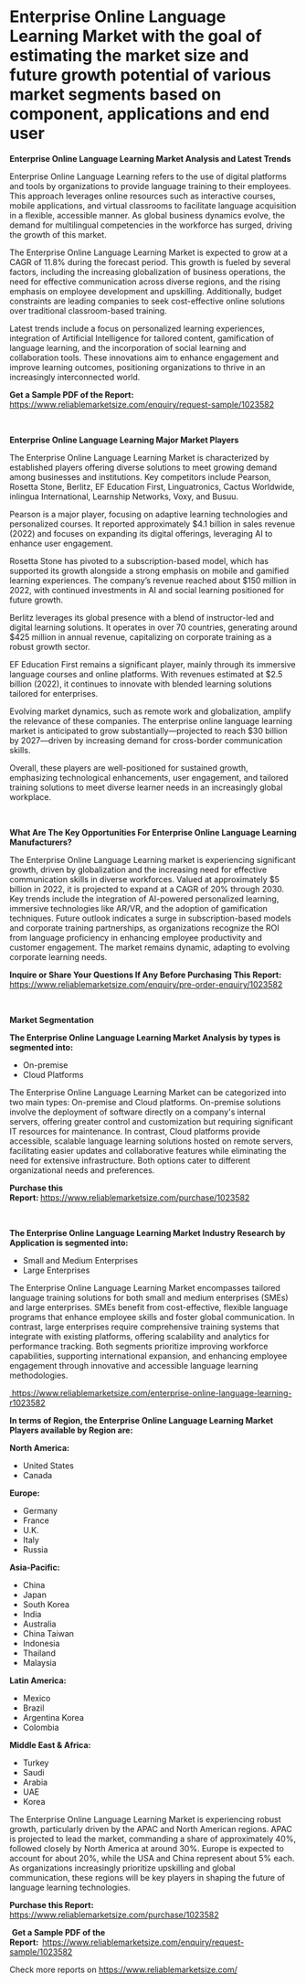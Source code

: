 <p><h1>Enterprise Online Language Learning Market with the goal of estimating the market size and future growth potential of various market segments based on component, applications and end user</h1></p><p><strong>Enterprise Online Language Learning Market Analysis and Latest Trends</strong></p>
<p><p>Enterprise Online Language Learning refers to the use of digital platforms and tools by organizations to provide language training to their employees. This approach leverages online resources such as interactive courses, mobile applications, and virtual classrooms to facilitate language acquisition in a flexible, accessible manner. As global business dynamics evolve, the demand for multilingual competencies in the workforce has surged, driving the growth of this market.</p><p>The Enterprise Online Language Learning Market is expected to grow at a CAGR of 11.8% during the forecast period. This growth is fueled by several factors, including the increasing globalization of business operations, the need for effective communication across diverse regions, and the rising emphasis on employee development and upskilling. Additionally, budget constraints are leading companies to seek cost-effective online solutions over traditional classroom-based training. </p><p>Latest trends include a focus on personalized learning experiences, integration of Artificial Intelligence for tailored content, gamification of language learning, and the incorporation of social learning and collaboration tools. These innovations aim to enhance engagement and improve learning outcomes, positioning organizations to thrive in an increasingly interconnected world.</p></p>
<p><strong>Get a Sample PDF of the Report:&nbsp;</strong> <a href="https://www.reliablemarketsize.com/enquiry/request-sample/1023582?utm_campaign=3357&utm_medium=2&utm_source=Github&utm_content=ia&utm_term=07032025&utm_id=enterprise-online-language-learning">https://www.reliablemarketsize.com/enquiry/request-sample/1023582</a></p>
<p>&nbsp;</p>
<p><strong>Enterprise Online Language Learning Major Market Players</strong></p>
<p><p>The Enterprise Online Language Learning Market is characterized by established players offering diverse solutions to meet growing demand among businesses and institutions. Key competitors include Pearson, Rosetta Stone, Berlitz, EF Education First, Linguatronics, Cactus Worldwide, inlingua International, Learnship Networks, Voxy, and Busuu.</p><p>Pearson is a major player, focusing on adaptive learning technologies and personalized courses. It reported approximately $4.1 billion in sales revenue (2022) and focuses on expanding its digital offerings, leveraging AI to enhance user engagement. </p><p>Rosetta Stone has pivoted to a subscription-based model, which has supported its growth alongside a strong emphasis on mobile and gamified learning experiences. The company’s revenue reached about $150 million in 2022, with continued investments in AI and social learning positioned for future growth.</p><p>Berlitz leverages its global presence with a blend of instructor-led and digital learning solutions. It operates in over 70 countries, generating around $425 million in annual revenue, capitalizing on corporate training as a robust growth sector.</p><p>EF Education First remains a significant player, mainly through its immersive language courses and online platforms. With revenues estimated at $2.5 billion (2022), it continues to innovate with blended learning solutions tailored for enterprises.</p><p>Evolving market dynamics, such as remote work and globalization, amplify the relevance of these companies. The enterprise online language learning market is anticipated to grow substantially—projected to reach $30 billion by 2027—driven by increasing demand for cross-border communication skills.</p><p>Overall, these players are well-positioned for sustained growth, emphasizing technological enhancements, user engagement, and tailored training solutions to meet diverse learner needs in an increasingly global workplace.</p></p>
<p>&nbsp;</p>
<p><strong>What Are The Key Opportunities For Enterprise Online Language Learning Manufacturers?</strong></p>
<p><p>The Enterprise Online Language Learning market is experiencing significant growth, driven by globalization and the increasing need for effective communication skills in diverse workforces. Valued at approximately $5 billion in 2022, it is projected to expand at a CAGR of 20% through 2030. Key trends include the integration of AI-powered personalized learning, immersive technologies like AR/VR, and the adoption of gamification techniques. Future outlook indicates a surge in subscription-based models and corporate training partnerships, as organizations recognize the ROI from language proficiency in enhancing employee productivity and customer engagement. The market remains dynamic, adapting to evolving corporate learning needs.</p></p>
<p><strong>Inquire or Share Your Questions If Any Before Purchasing This Report:</strong> <a href="https://www.reliablemarketsize.com/enquiry/pre-order-enquiry/1023582?utm_campaign=3357&utm_medium=2&utm_source=Github&utm_content=ia&utm_term=07032025&utm_id=enterprise-online-language-learning">https://www.reliablemarketsize.com/enquiry/pre-order-enquiry/1023582</a></p>
<p>&nbsp;</p>
<p><strong>Market Segmentation</strong></p>
<p><strong>The Enterprise Online Language Learning Market Analysis by types is segmented into:</strong></p>
<p><ul><li>On-premise</li><li>Cloud Platforms</li></ul></p>
<p><p>The Enterprise Online Language Learning Market can be categorized into two main types: On-premise and Cloud platforms. On-premise solutions involve the deployment of software directly on a company's internal servers, offering greater control and customization but requiring significant IT resources for maintenance. In contrast, Cloud platforms provide accessible, scalable language learning solutions hosted on remote servers, facilitating easier updates and collaborative features while eliminating the need for extensive infrastructure. Both options cater to different organizational needs and preferences.</p></p>
<p><strong>Purchase this Report:&nbsp;</strong><a href="https://www.reliablemarketsize.com/purchase/1023582?utm_campaign=3357&utm_medium=2&utm_source=Github&utm_content=ia&utm_term=07032025&utm_id=enterprise-online-language-learning">https://www.reliablemarketsize.com/purchase/1023582</a></p>
<p>&nbsp;</p>
<p><strong>The Enterprise Online Language Learning Market Industry Research by Application is segmented into:</strong></p>
<p><ul><li>Small and Medium Enterprises</li><li>Large Enterprises</li></ul></p>
<p><p>The Enterprise Online Language Learning Market encompasses tailored language training solutions for both small and medium enterprises (SMEs) and large enterprises. SMEs benefit from cost-effective, flexible language programs that enhance employee skills and foster global communication. In contrast, large enterprises require comprehensive training systems that integrate with existing platforms, offering scalability and analytics for performance tracking. Both segments prioritize improving workforce capabilities, supporting international expansion, and enhancing employee engagement through innovative and accessible language learning methodologies.</p></p>
<p><a href="https://www.reliablemarketsize.com/enterprise-online-language-learning-r1023582?utm_campaign=3357&utm_medium=2&utm_source=Github&utm_content=ia&utm_term=07032025&utm_id=enterprise-online-language-learning">&nbsp;https://www.reliablemarketsize.com/enterprise-online-language-learning-r1023582</a></p>
<p><strong>In terms of Region, the Enterprise Online Language Learning Market Players available by Region are:</strong></p>
<p>
    <p> <strong> North America: </strong>
        <ul>
            <li>United States</li>
            <li>Canada</li>
        </ul>
        </p> 
    <p> <strong> Europe: </strong>
        <ul>
            <li>Germany</li>
            <li>France</li>
            <li>U.K.</li>
            <li>Italy</li>
            <li>Russia</li>
        </ul>
        </p> 
    <p> <strong> Asia-Pacific: </strong>
        <ul>
            <li>China</li>
            <li>Japan</li>
            <li>South Korea</li>
            <li>India</li>
            <li>Australia</li>
            <li>China Taiwan</li>
            <li>Indonesia</li>
            <li>Thailand</li>
            <li>Malaysia</li>
        </ul>
        </p> 
    <p> <strong> Latin America: </strong>
        <ul>
            <li>Mexico</li>
            <li>Brazil</li>
            <li>Argentina Korea</li>
            <li>Colombia</li>
        </ul>
        </p> 
    <p> <strong> Middle East & Africa: </strong>
        <ul>
            <li>Turkey</li>
            <li>Saudi</li>
            <li>Arabia</li>
            <li>UAE</li>
            <li>Korea</li>
        </ul>
    </p>
    </p>
<p><p>The Enterprise Online Language Learning Market is experiencing robust growth, particularly driven by the APAC and North American regions. APAC is projected to lead the market, commanding a share of approximately 40%, followed closely by North America at around 30%. Europe is expected to account for about 20%, while the USA and China represent about 5% each. As organizations increasingly prioritize upskilling and global communication, these regions will be key players in shaping the future of language learning technologies.</p></p>
<p><strong>Purchase this Report: </strong><a href="https://www.reliablemarketsize.com/purchase/1023582?utm_campaign=3357&utm_medium=2&utm_source=Github&utm_content=ia&utm_term=07032025&utm_id=enterprise-online-language-learning">https://www.reliablemarketsize.com/purchase/1023582</a></p>
<p>&nbsp;<strong>Get a Sample PDF of the Report:&nbsp;&nbsp;</strong><a href="https://www.reliablemarketsize.com/enquiry/request-sample/1023582?utm_campaign=3357&utm_medium=2&utm_source=Github&utm_content=ia&utm_term=07032025&utm_id=enterprise-online-language-learning">https://www.reliablemarketsize.com/enquiry/request-sample/1023582</a></p>
<p><strong></strong></p>
<p>Check more reports on <a href="https://www.reliablemarketsize.com/?utm_campaign=3357&utm_medium=2&utm_source=Github&utm_content=ia&utm_term=07032025&utm_id=enterprise-online-language-learning">https://www.reliablemarketsize.com/</a></p>